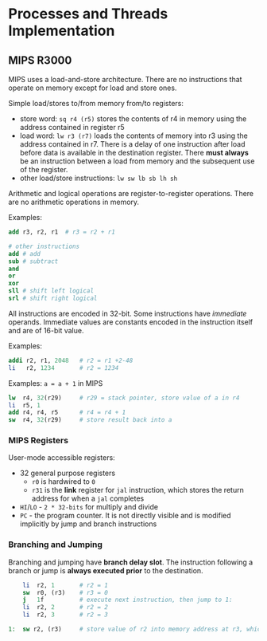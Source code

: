 # Processes and Threads Implementation

## MIPS R3000

MIPS uses a load-and-store architecture. There are no instructions that operate on memory except for load and store ones.

Simple load/stores to/from memory from/to registers:

* store word: `sq r4 (r5)` stores the contents of r4 in memory using the address contained in register r5
* load word: `lw r3 (r7)` loads the contents of memory into r3 using the address contained in r7. There is a delay of one instruction after load before data is available in the destination register. There **must always** be an instruction between a load from memory and the subsequent use of the register.
* other load/store instructions: `lw sw lb sb lh sh`

Arithmetic and logical operations are register-to-register operations. There are no arithmetic operations in memory.

Examples:

``` mips
add r3, r2, r1  # r3 = r2 + r1

# other instructions
add # add
sub # subtract
and
or
xor
sll # shift left logical
srl # shift right logical
```

All instructions are encoded in 32-bit. Some instructions have _immediate_ operands. Immediate values are constants encoded in the instruction itself and are of 16-bit value. 

Examples:

``` mips
addi r2, r1, 2048   # r2 = r1 +2-48
li   r2, 1234       # r2 = 1234
```

Examples: `a = a + 1` in MIPS

``` mips
lw  r4, 32(r29)     # r29 = stack pointer, store value of a in r4
li  r5, 1
add r4, r4, r5      # r4 = r4 + 1
sw  r4, 32(r29)     # store result back into a
```

### MIPS Registers

User-mode accessible registers:

* 32 general purpose registers
  * `r0` is hardwired to `0`
  * `r31` is the **link** register for `jal` instruction, which stores the return address for when a `jal` completes
* `HI`/`LO` - `2 * 32-bits` for multiply and divide
* `PC` - the program counter. It is not directly visible and is modified implicitly by jump and branch instructions

### Branching and Jumping

Branching and jumping have **branch delay slot**. The instruction following a branch or jump is **always executed prior**  to the destination.

``` mips
    li  r2, 1       # r2 = 1
    sw  r0, (r3)    # r3 = 0
    j   1f          # execute next instruction, then jump to 1:
    li  r2, 2       # r2 = 2
    li  r2, 3       # r2 = 3

1:  sw r2, (r3)     # store value of r2 into memory address at r3, which is 2
```
